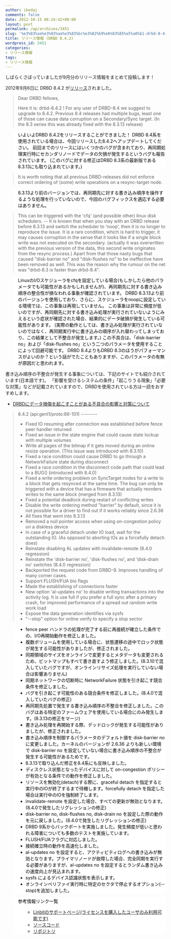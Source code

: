 ```yaml
---
author: ikedaj
comments: false
date: 2012-10-15 06:24:42+00:00
layout: post
permalink: /wp/archives/3451
slug: '%e3%83%aa%e3%83%aa%e3%83%bc%e3%82%b9%e6%83%85%e5%a0%b1-drbd-8-4-2'
title: リリース情報 (DRBD 8.4.2)
wordpress_id: 3451
categories:
- リリース情報
tags:
- リリース情報
---
```


しばらくさぼっていましたが9月分のリリース情報をまとめて投稿します！

2012年9月6日に DRBD 8.4.2 が[リリース](http://www.gossamer-threads.com/lists/drbd/users/24364)されました。



<blockquote>
Dear DRBD fellows, 

Here it is: drbd-8.4.2 ! 
For any user of DRBD-8.4 we suggest to upgrade to 8.4.2. Previous 8.4 releases had multiple bugs, least one of those can cause data corruption on a Secondary/Sync target. 
(In the 8.3 series this was already fixed with the 8.3.13 release) 
</blockquote>




<blockquote style="background-color:white;border-color:white;color:black;">
いよいよDRBD 8.4.2をリリースすることができました！
DRBD 8.4系を使用されている場合は、今回リリースした8.4.2へアップデートしてください。
前回までのリリースにはいくつかのバグが含まれており、再同期処理実行時にセカンダリノードでデータの欠損が発生するというバグも報告されています。
(このバグに対する修正はDRBD 8.3系の最新版である8.3.13にも取り込まれています。)
</blockquote>





<blockquote>
 It is worth noting that all previous DRBD-releases did not enforce correct ordering of (some) write operations on a resync-target node. 
</blockquote>




<blockquote style="background-color:white;border-color:white;color:black;">
8.3.13より前のバージョンでは、再同期先に対する書き込み順序を操作するような処理を行っていないので、今回のバグフィックスを適応する必要はありません。
</blockquote>





<blockquote>
 This can be triggered with the 'cfq' (and possible other) linux disk schedulers. 
 -- It is known that when you stay with an DRBD release before 8.3.13 and switch the scheduler to 'noop', then it is no longer to reproduce the issue. 
 It is a rare condition, which is hard to trigger, it may causes corruption in the sense that it looks like if a single block write was not executed on the secondary. 
 (actually it was overwritten with the previous version of the data, this second write originates from the resync process.) 
 Apart from that those nasty bugs that caused "disk-barrier no" and "disk-flushes no" to be ineffective have been removed as well. 
 This was the reason why the rumour on the net was "drbd-8.3 is faster than drbd-8.4". 
</blockquote>





<blockquote style="background-color:white;border-color:white;color:black;">
LinuxのI/Oスケジューラをcfqを設定している場合(もしかしたら他のパラメータでも可能性があるかもしれませんが)、再同期先に対する書き込み順序の整合性が損なわれる事象が確認されています。
DRBD 8.3.13より前のバージョンを使用しており、さらに、スケジューラをnoopに設定している環境では、この事象は再現していません。
この事象は非常に頻度が低いのですが、再同期先に対する書き込み処理が実行されていないようにみえるという症状が確認された場合、結果的にデータ破損が発生している可能性があります。
(実際の動作としては、書き込み処理が実行されていないのではなく、再同期実行中に書き込みの順序が入れ替わってしまっており、この結果として不整合が発生します。)
この不具合は、「disk-barrier no」および「disk-flushes no」という二つのパラメータを使用することによって回避可能です。
DRBD 8.4よりもDRBD 8.3のほうがパフォーマンスがよいのか？という話がでたこともありますが、このパラメータの有無が原因だと思われます。
</blockquote>



書き込み順序の不整合が発生する事象については、下記のサイトでも紹介されています(日本語です)。
「影響を受けるシステムの条件」「起こりうる現象」「必要な対策」などが記載されていますので、DRBDを使用されている方は一読をおすすめします。
- [DRBDにデータ損傷を起こすことがある不具合の影響と対策について](http://www.3ware.co.jp/aboutus/news/news-20120911.html)



<blockquote>
8.4.2 (api:genl1/proto:86-101) 
-------- 
<ul>
<li> Fixed IO resuming after connection was established before fence peer handler returned 
</li>
<li> Fixed an issue in the state engine that could cause state lockup with multiple volumes 
</li>
<li> Write all pages of the bitmap if it gets moved during an online resize operation. (This issue was introduced with 8.3.10) 
</li>
<li> Fixed a race condition could cause DRBD to go through a NetworkFailure state during disconnect 
</li>
<li> Fixed a race condition in the disconnect code path that could lead to a BUG() (introduced with 8.4.0) 
</li>
<li> Fixed a write ordering problem on SyncTarget nodes for a write to a block that gets resynced at the same time. The bug can only be triggered with a device that has a firmware that actually reorders writes to the same block (merged from 8.3.13) 
</li>
<li> Fixed a potential deadlock during restart of conflicting writes 
</li>
<li> Disable the write ordering method "barrier" by default, since it is not possible for a driver to find out if it works reliably since 2.6.36 
</li>
<li> All fixes that went into 8.3.13 
</li>
<li> Removed a null pointer access when using on-congestion policy on a diskless device 
</li>
<li> In case of a graceful detach under IO load, wait for the outstanding IO. (As opposed to aborting IOs as a forcefully detach does) 
</li>
<li> Reinstate disabling AL updates with invalidate-remote (8.4.0 regression) 
</li>
<li> Reinstate the 'disk-barrier no', 'disk-flushes no', and 'disk-drain no' switches (8.4.0 regression) 
</li>
<li> Backported the request code from DRBD-9. Improves handling of many corner cases. 
</li>
<li> Support FLUSH/FUA bio flags 
</li>
<li> Made the establishing of connections faster 
</li>
<li> New option 'al-updates no' to disable writing transactions into the  activity log. It is use full if you prefer a full sync after a primary  crash, for improved performance of a spread out random write work load 
</li>
<li> Expose the data generation identifies via sysfs 
</li>
<li> "--stop" option for online verify to specify a stop sector 
</li>
</ul>
</blockquote>




<blockquote style="background-color:white;border-color:white;color:black;">
<ul>
<li>fence peer ハンドラの処理が完了する前に再接続が確立した条件での、I/O再開始動作を修正しました。
</li>
<li>複数ボリュームを使用している場合に、状態遷移の途中でロック状態が発生する可能性がありましたが、修正されました。
</li>
<li>同期領域のサイズをオンラインで変更するとメタデータも変更されるため、ビットマップもすべて書き直すよう修正しました。(8.3.10で混入していたバグですが、オンラインリサイズ処理を実行していない場合は影響ありません)
</li>
<li>同期ネットワークの切断時に NetworkFailure 状態を引き起こす競合条件を修正しました。
</li>
<li>バグを引き起こす可能性のある競合条件を修正しました。(8.4.0で混入していたバグの修正)
</li>
<li>再同期先処置で発生する書き込み順序の不整合を修正しました。このバグはある特定のファームウェアを使用している場合にのみ発生します。(8.3.13の修正をマージ)
</li>
<li>書き込み処理を再開始する際、デッドロックが発生する可能性がありましたが、修正されました。
</li>
<li>書き込み順序を制御するパラメータのデフォルト値を disk-barrier no に変更しました。カーネルのバージョンが 2.6.36 よりも新しい環境で disk-barrier no を設定していない場合に書き込み順序の不整合が発生する可能性があるためです。
</li>
<li>8.3.13で取り込んだ修正を8.4系にも反映しました。
</li>
<li>ディスクレス状態となったデバイスに対して on-congestion ポリシーが有効となる条件での動作を修正しました。
</li>
<li>リソースを無効化(detach)する際に、graceful detach を指定すると実行中のIOが終了するまで待機します。forcefully detach を指定した場合は実行中のIOを強制終了します。
</li>
<li>invalidate-remote を設定した場合、すべての更新が無効となります。(8.4.0で発生したリグレッションの修正)
</li>
<li>disk-barrier no, disk-flushes no, disk-drain no を設定した際の動作を元に戻しました。(8.4.0で発生したリグレッションの修正)
</li>
<li>DRBD 9系からバックポートを実施しました。発生頻度が低いと思われる障害についても多数のテストを実施しています。
</li>
<li>FLUSH/FUAフラグに対応しました。
</li>
<li>接続確立時の動作を高速化しました。
</li>
<li>al-updates no を設定すると、アクティビティログへの書き込みが無効となります。プライマリノードが故障した場合、完全同期を実行する必要がありますが、al-updates no を設定するとランダム書き込みの速度向上が見込まれます。
</li>
<li>sysfs によるデバイス認識状態を表示します。
</li>
<li>オンラインベリファイ実行時に特定のセクタで停止するオプション(--stop)を追加しました。
</li>
</ul>
</blockquote>





<blockquote style="background-color:white;border-color:white;color:black;">
参考情報リンク一覧
<ul>
     <ul>
	<li><a href="http://www.linbit.com/support/drbd-8.4.2/" target="_blank">Linbitのサポートページ(ライセンスを購入したユーザのみ利用可能です)</a>
	</li>
	<li><a href="http://oss.linbit.com/drbd/8.4/drbd-8.4.2.tar.gz" target="_blank">ソースコード</a>
	</li>
	<li><a href="http://git.drbd.org/gitweb.cgi?p=drbd-8.4.git;a=tag;h=refs/tags/drbd-8.4.2" target="_blank">リポジトリ</a>
	</li>
     <ul>
</ul>
</blockquote>
